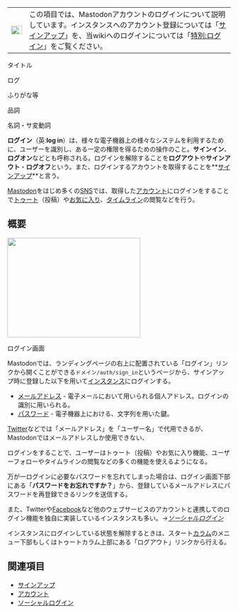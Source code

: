<div>

<div>

|                                                                                                                                                                                                                                                                                                                                                 |                                                                                                                                                                                                                                                                                                                                                   |
|-------------------------------------------------------------------------------------------------------------------------------------------------------------------------------------------------------------------------------------------------------------------------------------------------------------------------------------------------|---------------------------------------------------------------------------------------------------------------------------------------------------------------------------------------------------------------------------------------------------------------------------------------------------------------------------------------------------|
| [<img src="/images/thumb/5/5f/Disambig_gray.svg/25px-Disambig_gray.svg.png" srcset="/images/thumb/5/5f/Disambig_gray.svg/38px-Disambig_gray.svg.png 1.5x, /images/thumb/5/5f/Disambig_gray.svg/50px-Disambig_gray.svg.png 2x" width="25" height="19" alt="曖昧さ回避" />](/%E3%83%95%E3%82%A1%E3%82%A4%E3%83%AB:Disambig_gray.svg "曖昧さ回避") | この項目では、Mastodonアカウントのログインについて説明しています。インスタンスへのアカウント登録については「[サインアップ](/%E3%82%B5%E3%82%A4%E3%83%B3%E3%82%A2%E3%83%83%E3%83%97 "サインアップ")」を、当wikiへのログインについては「[特別:ログイン](/%E7%89%B9%E5%88%A5:%E3%83%AD%E3%82%B0%E3%82%A4%E3%83%B3 "特別:ログイン")」をご覧ください。 |

</div>

タイトル

</div>

ログ

ふりがな等

品詞

名詞・サ変動詞

  
**ログイン**（英:**log in**）は、様々な電子機器上の様々なシステムを利用するために、ユーザーを識別し、ある一定の権限を得るための操作のこと。**サインイン**、**ログオン**などとも呼称される。ログインを解除することを**ログアウト**や**サインアウト**・**ログオフ**という。また、ログインするアカウントを取得することを**[サインアップ](/%E3%82%B5%E3%82%A4%E3%83%B3%E3%82%A2%E3%83%83%E3%83%97 "サインアップ")**と言う。

[Mastodon](/Mastodon "Mastodon")をはじめ多くの[SNS](/%E3%82%BD%E3%83%BC%E3%82%B7%E3%83%A3%E3%83%AB%E3%83%BB%E3%83%8D%E3%83%83%E3%83%88%E3%83%AF%E3%83%BC%E3%82%AD%E3%83%B3%E3%82%B0%E3%83%BB%E3%82%B5%E3%83%BC%E3%83%93%E3%82%B9 "ソーシャル・ネットワーキング・サービス")では、取得した[アカウント](/%E3%82%A2%E3%82%AB%E3%82%A6%E3%83%B3%E3%83%88 "アカウント")にログインをすることで[トゥート](/%E3%83%88%E3%82%A5%E3%83%BC%E3%83%88 "トゥート")（投稿）や[お気に入り](/%E3%81%8A%E6%B0%97%E3%81%AB%E5%85%A5%E3%82%8A "お気に入り")、[タイムライン](/%E3%82%BF%E3%82%A4%E3%83%A0%E3%83%A9%E3%82%A4%E3%83%B3 "タイムライン")の閲覧などを行う。

## 概要

<div>

<div>

[<img src="/images/thumb/2/2f/Log_in_201712191050.jpg/300px-Log_in_201712191050.jpg" srcset="/images/thumb/2/2f/Log_in_201712191050.jpg/450px-Log_in_201712191050.jpg 1.5x, /images/thumb/2/2f/Log_in_201712191050.jpg/600px-Log_in_201712191050.jpg 2x" width="300" height="225" />](/%E3%83%95%E3%82%A1%E3%82%A4%E3%83%AB:Log_in_201712191050.jpg)

<div>

<div>

[](/%E3%83%95%E3%82%A1%E3%82%A4%E3%83%AB:Log_in_201712191050.jpg "拡大")

</div>

ログイン画面

</div>

</div>

</div>

Mastodonでは、ランディングページの右上に配置されている「ログイン」リンクから開くことができる`ドメイン/auth/sign_in`というページから、サインアップ時に登録した以下を用いて[インスタンス](/%E3%82%A4%E3%83%B3%E3%82%B9%E3%82%BF%E3%83%B3%E3%82%B9 "インスタンス")にログインする。

-   [メールアドレス](/%E3%83%A1%E3%83%BC%E3%83%AB%E3%82%A2%E3%83%89%E3%83%AC%E3%82%B9 "メールアドレス (存在しないページ)") - 電子メールにおいて用いられる個人アドレス。ログインの識別に用いられる。
-   [パスワード](/%E3%83%91%E3%82%B9%E3%83%AF%E3%83%BC%E3%83%89 "パスワード (存在しないページ)") - 電子機器上における、文字列を用いた鍵。

[Twitter](/Twitter "Twitter")などでは「メールアドレス」を「ユーザー名」で代用できるが、Mastodonではメールアドレスしか使用できない、

ログインをすることで、ユーザーはトゥート（投稿）やお気に入り機能、ユーザーフォローやタイムラインの閲覧などの多くの機能を使えるようになる。

万が一ログインに必要なパスワードを忘れてしまった場合は、ログイン画面下部にある「**パスワードをお忘れですか？**」から、登録しているメールアドレスにパスワードを再登録できるリンクを送信する。

また、Twitterや[Facebook](/Facebook "Facebook")など他のウェブサービスのアカウントと連携してのログイン機能を独自に実装しているインスタンスも多い。*→[ソーシャルログイン](/%E9%80%A3%E6%90%BA%E3%83%AD%E3%82%B0%E3%82%A4%E3%83%B3 "連携ログイン")*

インスタンスにログインしている状態を解除するときは、スタート[カラム](/%E3%82%AB%E3%83%A9%E3%83%A0 "カラム")のメニュー下部もしくはトゥートカラム上部にある「ログアウト」リンクから行える。

## 関連項目

-   [サインアップ](/%E3%82%B5%E3%82%A4%E3%83%B3%E3%82%A2%E3%83%83%E3%83%97 "サインアップ")
-   [アカウント](/%E3%82%A2%E3%82%AB%E3%82%A6%E3%83%B3%E3%83%88 "アカウント")
-   [ソーシャルログイン](/%E9%80%A3%E6%90%BA%E3%83%AD%E3%82%B0%E3%82%A4%E3%83%B3 "連携ログイン")
